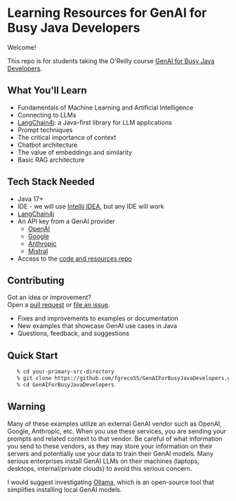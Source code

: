 # Learning Resources for **GenAI for Busy Java Developers**

Welcome!

This repo is for students taking the O'Reilly course [GenAI for Busy Java Developers](https://learning.oreilly.com/live-events/genai-for-busy-java-developers/0642572177317).


## What You'll Learn
- Fundamentals of Machine Learning and Artificial Intelligence
- Connecting to LLMs 
- [LangChain4j](https://github.com/langchain4j/langchain4j): a Java-first library for LLM applications
- Prompt techniques
- The critical importance of context
- Chatbot architecture
- The value of embeddings and similarity
- Basic RAG architecture

## Tech Stack Needed
- Java 17+
- IDE - we will use [Intellij IDEA](https://www.jetbrains.com/idea/), but any IDE will work
- [LangChain4j](https://github.com/langchain4j/langchain4j)
- An API key from a GenAI provider
  * [OpenAI](https://platform.openai.com/)
  * [Google](https://ai.google.dev/gemini-api/docs/api-key)
  * [Anthropic](https://docs.anthropic.com/en/api/admin-api/apikeys/get-api-key)
  * [Mistral](https://docs.mistral.ai/api/)
- Access to the [code and resources repo](https://github.com/fgreco55/GenAIForBusyJavaDevelopers)

## Contributing

Got an idea or improvement?  
Open a [pull request](https://github.com/fgreco55/GenAIForBusyJavaDevelopers/pulls) or [file an issue](https://github.com/fgreco55/GenAIForBusyJavaDevelopers/issues).

- Fixes and improvements to examples or documentation
- New examples that showcase GenAI use cases in Java
- Questions, feedback, and suggestions

## Quick Start
```bash
   % cd your-primary-src-directory
   % git clone https://github.com/fgreco55/GenAIForBusyJavaDevelopers.git
   % cd GenAIForBusyJavaDevelopers
```

## Warning
Many of these examples utilize an external GenAI vendor such as OpenAI, Google, Anthropic, etc. When you use these services, you are sending your prompts and related context to that vendor. Be careful of what information you send to these vendors, as they may store your information on their servers and
potentially use your data to train their GenAI models. Many serious enterprises install GenAI LLMs on their machines (laptops, desktops, internal/private clouds) to avoid this 
serious concern.

I would suggest investigating [Ollama](https://ollama.com/), which is an open-source tool that simplifies installing local GenAI models.

